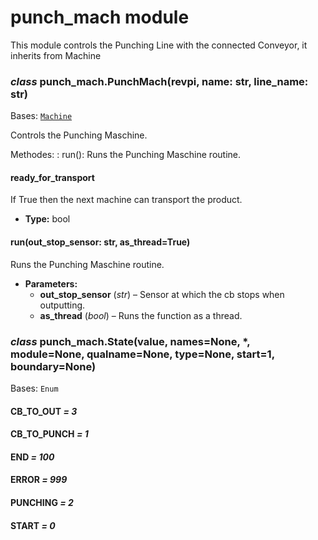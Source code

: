 # punch_mach module

This module controls the Punching Line with the connected Conveyor, it inherits from Machine

### *class* punch_mach.PunchMach(revpi, name: str, line_name: str)

Bases: [`Machine`](machine.md#machine.Machine)

Controls the Punching Maschine.

Methodes:
: run(): Runs the Punching Maschine routine.

#### ready_for_transport

If True then the next machine can transport the product.

* **Type:**
  bool

#### run(out_stop_sensor: str, as_thread=True)

Runs the Punching Maschine routine.

* **Parameters:**
  * **out_stop_sensor** (*str*) – Sensor at which the cb stops when outputting.
  * **as_thread** (*bool*) – Runs the function as a thread.

### *class* punch_mach.State(value, names=None, \*, module=None, qualname=None, type=None, start=1, boundary=None)

Bases: `Enum`

#### CB_TO_OUT *= 3*

#### CB_TO_PUNCH *= 1*

#### END *= 100*

#### ERROR *= 999*

#### PUNCHING *= 2*

#### START *= 0*
